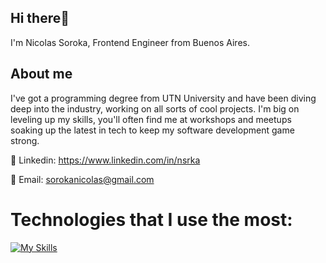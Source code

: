 ## Hi there👋  

I'm Nicolas Soroka,  Frontend Engineer from Buenos Aires.

## About me
  
I've got a programming degree from UTN University and have been diving deep into the industry, working on all sorts of cool projects. I'm big on leveling up my skills, you'll often find me at workshops and meetups soaking up the latest in tech to keep my software development game strong.
    
🔗 Linkedin: https://www.linkedin.com/in/nsrka

📧 Email: sorokanicolas@gmail.com
  
# Technologies that I use the most:  
 
[![My Skills](https://skillicons.dev/icons?i=js,typescript,html,css,react,next,jest,redux,tailwind,nodejs,express,mongodb)](https://skillicons.dev)
